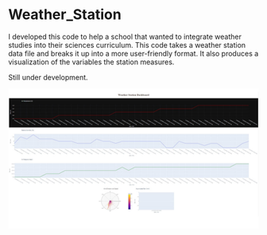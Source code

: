 # Weather_Station
I developed this code to help a school that wanted to integrate weather studies into their sciences curriculum.
This code takes a weather station data file and breaks it up into a more user-friendly format. It also produces a visualization of the variables the station measures.

Still under development.

![](https://github.com/ElvisTorres/Weather_Station/blob/master/Vaisala%20Weather%20Station%20Dashboard%20(1).jpg)
